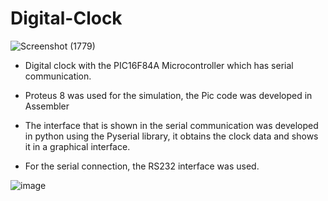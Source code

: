 # Digital-Clock


![Screenshot (1779)](https://user-images.githubusercontent.com/75231354/218282936-120563a7-d404-4f37-a114-241b6c007a35.png)

+ Digital clock with the PIC16F84A Microcontroller which has serial communication.

+ Proteus 8 was used for the simulation, the Pic code was developed in Assembler

+ The interface that is shown in the serial communication was developed in python using the Pyserial library, it obtains the clock data and shows it in a graphical interface.

+ For the serial connection, the RS232 interface was used.

![image](https://user-images.githubusercontent.com/75231354/218282969-8c35dcbf-dd03-4043-a504-ddba25b40efa.png)

